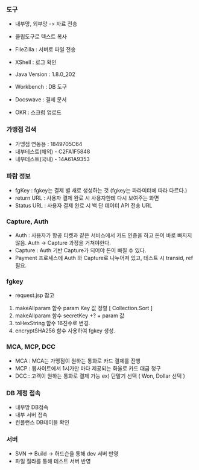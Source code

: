 
### 도구

- 내부망, 외부망 -> 자료 전송
- 클립도구로 텍스트 복사
- FileZilla : 서버로 파일 전송
- XShell : 로그 확인
- Java Version : 1.8.0_202
- Workbench : DB 도구

- Docswave : 결제 문서
- OKR : 스크럼 업로드


### 가맹점 검색  

- 가맹점 연동용 : 1849705C64  
- 내부테스트(해외) - C2FA1F5848  
- 내부테스트(국내) - 14A61A9353  

### 파람 정보

- fgKey :  fgkey는 결제 별 새로 생성하는 것 (fgkey는 파라미터에 따라 다르다.)
- return URL : 사용자 결제 완료 시 사용자한테 다시 보여주는 화면
- Status URL : 사용자 결제 완료 시 백 단 데이터 API 전송 URL  


### Capture, Auth

- Auth : 사용자가 항공 티켓과 같은 서비스에서 카드 인증을 하고 돈이 바로 빠지지 않음. Auth -> Capture 과정을 거쳐야한다.
- Capture :  Auth 기반 Capture가 되어야 돈이 빠질 수 있다.
- Payment 프로세스에 Auth 와 Capture로 나누어져 있고, 테스트 시 transid, ref 필요.


### fgkey  

- request.jsp 참고  

1. makeAllparam 함수 param Key 값 정렬 [ Collection.Sort ]
2. makeAllparam 함수 secretKey +? + param 값 
3. toHexString 함수 16진수로 변경.
4. encryptSHA256 함수 사용하여 fgkey 생성.


### MCA, MCP, DCC

- MCA : MCA는 가맹점이 원하는 통화로 카드 결제를 진행
- MCP : 웹사이트에서 1시가만 마다 제공되는 화율로 카드 대금 청구
- DCC : 고객이 원하는 통화로 결제 가능 ex) 단말기 선택 ( Won, Dollar 선택 )


### DB 계정 접속

- 내부망 DB접속
- 내부 서버 접속
- 컨플런스 DB테이블 확인
 

 ### 서버
- SVN -> Build -> 허드슨을 통해 dev 서버 반영
- 파일 질라를 통해 테스트 서버 반영

